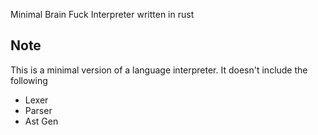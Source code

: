 Minimal Brain Fuck Interpreter written in rust 

## Note

This is a minimal version of a language interpreter. It doesn't include the following

- Lexer
- Parser
- Ast Gen
